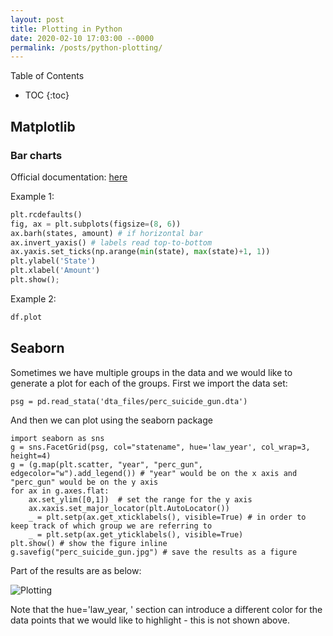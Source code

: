 ```yaml
---
layout: post
title: Plotting in Python
date: 2020-02-10 17:03:00 --0000
permalink: /posts/python-plotting/
---
```


Table of Contents
* TOC
{:toc}

## Matplotlib

### Bar charts
Official documentation: [here](https://matplotlib.org/stable/api/_as_gen/matplotlib.pyplot.bar.html)

Example 1:
```python
plt.rcdefaults()
fig, ax = plt.subplots(figsize=(8, 6))
ax.barh(states, amount) # if horizontal bar
ax.invert_yaxis() # labels read top-to-bottom
ax.yaxis.set_ticks(np.arange(min(state), max(state)+1, 1))
plt.ylabel('State')
plt.xlabel('Amount')
plt.show();
```
Example 2:
```python
df.plot
```

## Seaborn

Sometimes we have multiple groups in the data and we would like to generate a plot for each of the groups. First we import the data set:
```
psg = pd.read_stata('dta_files/perc_suicide_gun.dta')
```
And then we can plot using the seaborn package
```
import seaborn as sns
g = sns.FacetGrid(psg, col="statename", hue='law_year', col_wrap=3, height=4)
g = (g.map(plt.scatter, "year", "perc_gun", edgecolor="w").add_legend()) # "year" would be on the x axis and "perc_gun" would be on the y axis
for ax in g.axes.flat:
    ax.set_ylim([0,1])  # set the range for the y axis
    ax.xaxis.set_major_locator(plt.AutoLocator())
    _ = plt.setp(ax.get_xticklabels(), visible=True) # in order to keep track of which group we are referring to
    _ = plt.setp(ax.get_yticklabels(), visible=True)
plt.show() # show the figure inline
g.savefig("perc_suicide_gun.jpg") # save the results as a figure
```
Part of the results are as below:

![Plotting](/images/plotting.jpg "Plotting by the Group")

Note that the hue='law_year, ' section can introduce a different color for the data points that we would like to highlight - this is not shown above.